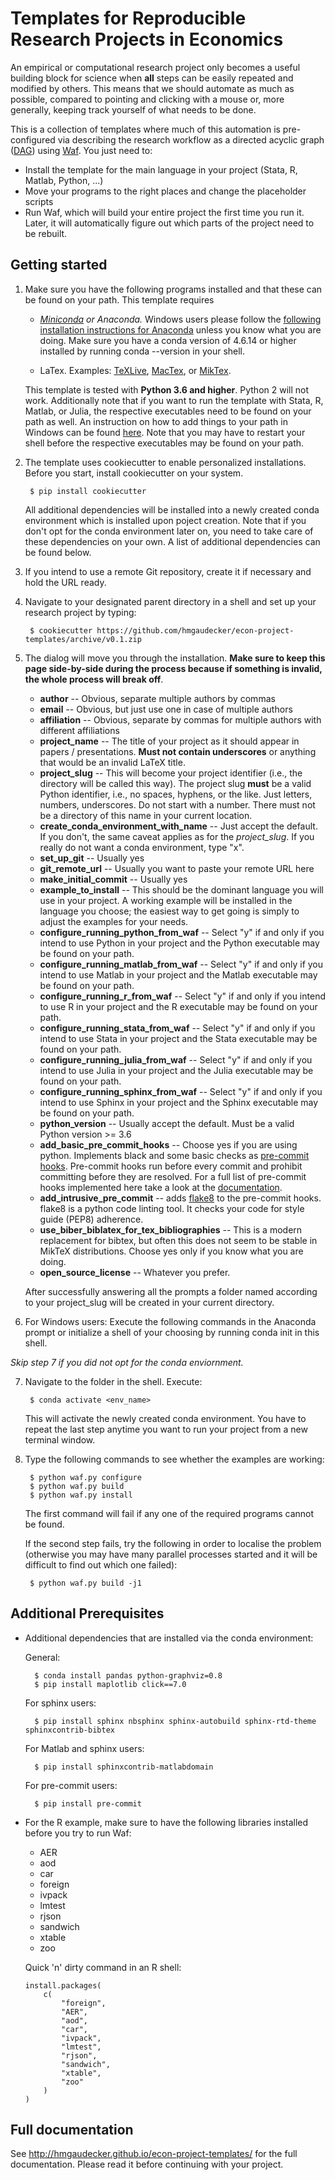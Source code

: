 Templates for Reproducible Research Projects in Economics
===========================================================

An empirical or computational research project only becomes a useful building block for science when **all** steps can be easily repeated and modified by others. This means that we should automate as much as possible, compared to pointing and clicking with a mouse or, more generally, keeping track yourself of what needs to be done.

This is a collection of templates where much of this automation is pre-configured via describing the research workflow as a directed acyclic graph ([DAG](http://en.wikipedia.org/wiki/Directed_acyclic_graph)) using [Waf](https://waf.io). You just need to:

* Install the template for the main language in your project (Stata, R, Matlab, Python, ...)
* Move your programs to the right places and change the placeholder scripts
* Run Waf, which will build your entire project the first time you run it. Later, it will automatically figure out which parts of the project need to be rebuilt.


Getting started
----------------

1. Make sure you have the following programs installed and that these can be found on your path. This template requires
    * *[Miniconda](http://conda.pydata.org/miniconda.html) or Anaconda.*  Windows users please follow the [following installation instructions for Anaconda](https://cookiecutter-research-template.readthedocs.io/en/latest/anaconda-on-windows.html) unless you know what you are doing. Make sure you have a conda version of 4.6.14 or higher installed by running conda --version in your shell.

    * LaTex. Examples: [TeXLive](www.tug.org/texlive/), [MacTex](http://tug.org/mactex/), or [MikTex](http://miktex.org/).

    This template is tested with **Python 3.6 and higher**. Python 2 will not work. Additionally note that if you want to run the template with Stata, R, Matlab, or Julia, the respective executables need to be found on your path as well. An instruction on how to add things to your path in Windows can be found [here](https://www.computerhope.com/issues/ch000549.htm). Note that you may have to restart your shell before the respective executables may be found on your path.

2. The template uses cookiecutter to enable personalized installations. Before you start, install cookiecutter on your system.

        $ pip install cookiecutter

    All additional dependencies will be installed into a newly created conda environment which is installed upon poject creation. Note that if you don't opt for the conda environment later on, you need to take care of these dependencies on your own. A list of additional dependencies can be found below.

3. If you intend to use a remote Git repository, create it if necessary and hold the URL ready.

4. Navigate to your designated parent directory in a shell and set up your research project by typing:

        $ cookiecutter https://github.com/hmgaudecker/econ-project-templates/archive/v0.1.zip

5. The dialog will move you through the installation. **Make sure to keep this page side-by-side during the process because if something is invalid, the whole process will break off**.

   * **author** -- Obvious, separate multiple authors by commas
   * **email** -- Obvious, but just use one in case of multiple authors
   * **affiliation** -- Obvious, separate by commas for multiple authors with different affiliations
   * **project_name** -- The title of your project as it should appear in papers / presentations. **Must not contain underscores** or anything that would be an invalid LaTeX title.
   * **project_slug** -- This will become your project identifier (i.e., the directory will be called this way). The project slug **must** be a valid Python identifier, i.e., no spaces, hyphens, or the like. Just letters, numbers, underscores. Do not start with a number. There must not be a directory of this name in your current location.
   * **create_conda_environment_with_name** -- Just accept the default. If you don't, the same caveat applies as for the *project_slug*. If you really do not want a conda environment, type "x".
   * **set_up_git** -- Usually yes
   * **git_remote_url** -- Usually you want to paste your remote URL here
   * **make_initial_commit** -- Usually yes
   * **example_to_install** -- This should be the dominant language you will use in your project. A working example will be installed in the language you choose; the easiest way to get going is simply to adjust the examples for your needs.
   * **configure_running_python_from_waf** -- Select "y" if and only if you intend to use Python in your project and the Python executable may be found on your path.
   * **configure_running_matlab_from_waf** -- Select "y" if and only if you intend to use Matlab in your project and the Matlab executable may be found on your path.
   * **configure_running_r_from_waf** -- Select "y" if and only if you intend to use R in your project and the R executable may be found on your path.
   * **configure_running_stata_from_waf** -- Select "y" if and only if you intend to use Stata in your project and the Stata executable may be found on your path.
   * **configure_running_julia_from_waf** -- Select "y" if and only if you intend to use Julia in your project and the Julia executable may be found on your path.
   * **configure_running_sphinx_from_waf** -- Select "y" if and only if you intend to use Sphinx in your project and the Sphinx executable may be found on your path.
   * **python_version** -- Usually accept the default. Must be a valid Python version >= 3.6
   * **add_basic_pre_commit_hooks** -- Choose yes if you are using python. Implements black and some basic checks as [pre-commit hooks](https://pre-commit.com/). Pre-commit hooks run before every commit and prohibit committing before they are resolved. For a full list of pre-commit hooks implemented here take a look at the [documentation](http://hmgaudecker.github.io/econ-project-templates/).
   * **add_intrusive_pre_commit** -- adds [flake8](http://flake8.pycqa.org/en/latest/) to the pre-commit hooks. flake8 is a python code linting tool. It checks your code for style guide (PEP8) adherence.
   * **use_biber_biblatex_for_tex_bibliographies** -- This is a modern replacement for bibtex, but often this does not seem to be stable in MikTeX distributions. Choose yes only if you know what you are doing.
   * **open_source_license** -- Whatever you prefer.

   After successfully answering all the prompts a folder named according to your project_slug will be created in your current directory.

6. For Windows users: Execute the following commands in the Anaconda prompt or initialize a shell of your choosing by running conda init in this shell.

*Skip step 7 if you did not opt for the conda enviornment.*

7. Navigate to the folder in the shell. Execute:

        $ conda activate <env_name>

   This will activate the newly created conda environment. You have to repeat the last step anytime you want to run your project from a new terminal window.


8. Type the following commands to see whether the examples are working:

        $ python waf.py configure
        $ python waf.py build
        $ python waf.py install

   The first command will fail if any one of the required programs cannot be found.

   If the second step fails, try the following in order to localise the problem (otherwise you may have many parallel processes started and it will be difficult to find out which one failed):

        $ python waf.py build -j1


Additional Prerequisites
------------------------

* Additional dependencies that are installed via the conda environment:

  General:

        $ conda install pandas python-graphviz=0.8
        $ pip install maplotlib click==7.0

  For sphinx users:

        $ pip install sphinx nbsphinx sphinx-autobuild sphinx-rtd-theme sphinxcontrib-bibtex

  For Matlab and sphinx users:

        $ pip install sphinxcontrib-matlabdomain

  For pre-commit users:

        $ pip install pre-commit


* For the R example, make sure to have the following libraries installed before you try to run Waf:

  - AER
  - aod
  - car
  - foreign
  - ivpack
  - lmtest
  - rjson
  - sandwich
  - xtable
  - zoo

  Quick 'n' dirty command in an R shell:

      install.packages(
          c(
              "foreign",
              "AER",
              "aod",
              "car",
              "ivpack",
              "lmtest",
              "rjson",
              "sandwich",
              "xtable",
              "zoo"
          )
      )

Full documentation
------------------

See http://hmgaudecker.github.io/econ-project-templates/ for the full documentation. Please read it before continuing with your project.

